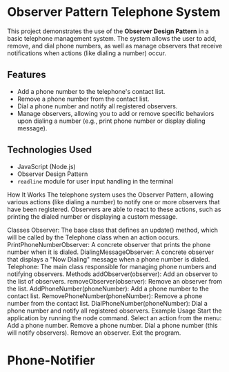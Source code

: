# Observer Pattern Telephone System

This project demonstrates the use of the **Observer Design Pattern** in a basic telephone management system. The system allows the user to add, remove, and dial phone numbers, as well as manage observers that receive notifications when actions (like dialing a number) occur.

## Features

- Add a phone number to the telephone's contact list.
- Remove a phone number from the contact list.
- Dial a phone number and notify all registered observers.
- Manage observers, allowing you to add or remove specific behaviors upon dialing a number (e.g., print phone number or display dialing message).
  
## Technologies Used

- JavaScript (Node.js)
- Observer Design Pattern
- `readline` module for user input handling in the terminal

How It Works
The telephone system uses the Observer Pattern, allowing various actions (like dialing a number) to notify one or more observers that have been registered. Observers are able to react to these actions, such as printing the dialed number or displaying a custom message.

Classes
Observer: The base class that defines an update() method, which will be called by the Telephone class when an action occurs.
PrintPhoneNumberObserver: A concrete observer that prints the phone number when it is dialed.
DialingMessageObserver: A concrete observer that displays a "Now Dialing" message when a phone number is dialed.
Telephone: The main class responsible for managing phone numbers and notifying observers.
Methods
addObserver(observer): Add an observer to the list of observers.
removeObserver(observer): Remove an observer from the list.
AddPhoneNumber(phoneNumber): Add a phone number to the contact list.
RemovePhoneNumber(phoneNumber): Remove a phone number from the contact list.
DialPhoneNumber(phoneNumber): Dial a phone number and notify all registered observers.
Example Usage
Start the application by running the node command.
Select an action from the menu:
Add a phone number.
Remove a phone number.
Dial a phone number (this will notify observers).
Remove an observer.
Exit the program.
# Phone-Notifier
